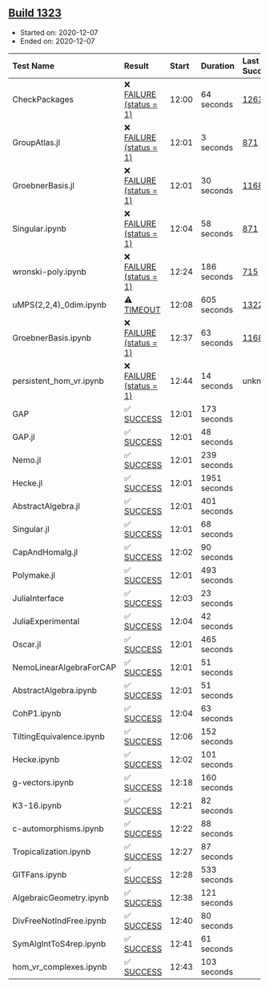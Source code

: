 ## [Build 1323](https://oscarci.mathematik.uni-kl.de/job/oscar-stable/1323/)

* Started on: 2020-12-07
* Ended on: 2020-12-07

| Test Name    | Result | Start | Duration | Last Success | First Failure |
|:-------------|:-------|:------|:---------|:-------------|:--------------|
| CheckPackages | ❌ [FAILURE (status = 1)](https://oscarci.mathematik.uni-kl.de/job/oscar-stable/1323/artifact/logs/build-1323/CheckPackages.log) | 12:00 | 64 seconds | [1263](https://oscarci.mathematik.uni-kl.de/job/oscar-stable/1263/) | [1264](https://oscarci.mathematik.uni-kl.de/job/oscar-stable/1264/) |
| GroupAtlas.jl | ❌ [FAILURE (status = 1)](https://oscarci.mathematik.uni-kl.de/job/oscar-stable/1323/artifact/logs/build-1323/GroupAtlas.jl.log) | 12:01 | 3 seconds | [871](https://oscarci.mathematik.uni-kl.de/job/oscar-stable/871/) | [872](https://oscarci.mathematik.uni-kl.de/job/oscar-stable/872/) |
| GroebnerBasis.jl | ❌ [FAILURE (status = 1)](https://oscarci.mathematik.uni-kl.de/job/oscar-stable/1323/artifact/logs/build-1323/GroebnerBasis.jl.log) | 12:01 | 30 seconds | [1168](https://oscarci.mathematik.uni-kl.de/job/oscar-stable/1168/) | [1169](https://oscarci.mathematik.uni-kl.de/job/oscar-stable/1169/) |
| Singular.ipynb | ❌ [FAILURE (status = 1)](https://oscarci.mathematik.uni-kl.de/job/oscar-stable/1323/artifact/logs/build-1323/Singular.ipynb.log) | 12:04 | 58 seconds | [871](https://oscarci.mathematik.uni-kl.de/job/oscar-stable/871/) | [872](https://oscarci.mathematik.uni-kl.de/job/oscar-stable/872/) |
| wronski-poly.ipynb | ❌ [FAILURE (status = 1)](https://oscarci.mathematik.uni-kl.de/job/oscar-stable/1323/artifact/logs/build-1323/wronski-poly.ipynb.log) | 12:24 | 186 seconds | [715](https://oscarci.mathematik.uni-kl.de/job/oscar-stable/715/) | [716](https://oscarci.mathematik.uni-kl.de/job/oscar-stable/716/) |
| uMPS(2,2,4)_0dim.ipynb | ⚠ [TIMEOUT](https://oscarci.mathematik.uni-kl.de/job/oscar-stable/1323/artifact/logs/build-1323/uMPS-2-2-4-_0dim.ipynb.log) | 12:08 | 605 seconds | [1322](https://oscarci.mathematik.uni-kl.de/job/oscar-stable/1322/) | [1323](https://oscarci.mathematik.uni-kl.de/job/oscar-stable/1323/) |
| GroebnerBasis.ipynb | ❌ [FAILURE (status = 1)](https://oscarci.mathematik.uni-kl.de/job/oscar-stable/1323/artifact/logs/build-1323/GroebnerBasis.ipynb.log) | 12:37 | 63 seconds | [1168](https://oscarci.mathematik.uni-kl.de/job/oscar-stable/1168/) | [1169](https://oscarci.mathematik.uni-kl.de/job/oscar-stable/1169/) |
| persistent_hom_vr.ipynb | ❌ [FAILURE (status = 1)](https://oscarci.mathematik.uni-kl.de/job/oscar-stable/1323/artifact/logs/build-1323/persistent_hom_vr.ipynb.log) | 12:44 | 14 seconds | unknown | unknown |
| GAP | ✅ [SUCCESS](https://oscarci.mathematik.uni-kl.de/job/oscar-stable/1323/artifact/logs/build-1323/GAP.log) | 12:01 | 173 seconds |  |  |
| GAP.jl | ✅ [SUCCESS](https://oscarci.mathematik.uni-kl.de/job/oscar-stable/1323/artifact/logs/build-1323/GAP.jl.log) | 12:01 | 48 seconds |  |  |
| Nemo.jl | ✅ [SUCCESS](https://oscarci.mathematik.uni-kl.de/job/oscar-stable/1323/artifact/logs/build-1323/Nemo.jl.log) | 12:01 | 239 seconds |  |  |
| Hecke.jl | ✅ [SUCCESS](https://oscarci.mathematik.uni-kl.de/job/oscar-stable/1323/artifact/logs/build-1323/Hecke.jl.log) | 12:01 | 1951 seconds |  |  |
| AbstractAlgebra.jl | ✅ [SUCCESS](https://oscarci.mathematik.uni-kl.de/job/oscar-stable/1323/artifact/logs/build-1323/AbstractAlgebra.jl.log) | 12:01 | 401 seconds |  |  |
| Singular.jl | ✅ [SUCCESS](https://oscarci.mathematik.uni-kl.de/job/oscar-stable/1323/artifact/logs/build-1323/Singular.jl.log) | 12:01 | 68 seconds |  |  |
| CapAndHomalg.jl | ✅ [SUCCESS](https://oscarci.mathematik.uni-kl.de/job/oscar-stable/1323/artifact/logs/build-1323/CapAndHomalg.jl.log) | 12:02 | 90 seconds |  |  |
| Polymake.jl | ✅ [SUCCESS](https://oscarci.mathematik.uni-kl.de/job/oscar-stable/1323/artifact/logs/build-1323/Polymake.jl.log) | 12:01 | 493 seconds |  |  |
| JuliaInterface | ✅ [SUCCESS](https://oscarci.mathematik.uni-kl.de/job/oscar-stable/1323/artifact/logs/build-1323/JuliaInterface.log) | 12:03 | 23 seconds |  |  |
| JuliaExperimental | ✅ [SUCCESS](https://oscarci.mathematik.uni-kl.de/job/oscar-stable/1323/artifact/logs/build-1323/JuliaExperimental.log) | 12:04 | 42 seconds |  |  |
| Oscar.jl | ✅ [SUCCESS](https://oscarci.mathematik.uni-kl.de/job/oscar-stable/1323/artifact/logs/build-1323/Oscar.jl.log) | 12:01 | 465 seconds |  |  |
| NemoLinearAlgebraForCAP | ✅ [SUCCESS](https://oscarci.mathematik.uni-kl.de/job/oscar-stable/1323/artifact/logs/build-1323/NemoLinearAlgebraForCAP.log) | 12:01 | 51 seconds |  |  |
| AbstractAlgebra.ipynb | ✅ [SUCCESS](https://oscarci.mathematik.uni-kl.de/job/oscar-stable/1323/artifact/logs/build-1323/AbstractAlgebra.ipynb.log) | 12:01 | 51 seconds |  |  |
| CohP1.ipynb | ✅ [SUCCESS](https://oscarci.mathematik.uni-kl.de/job/oscar-stable/1323/artifact/logs/build-1323/CohP1.ipynb.log) | 12:04 | 63 seconds |  |  |
| TiltingEquivalence.ipynb | ✅ [SUCCESS](https://oscarci.mathematik.uni-kl.de/job/oscar-stable/1323/artifact/logs/build-1323/TiltingEquivalence.ipynb.log) | 12:06 | 152 seconds |  |  |
| Hecke.ipynb | ✅ [SUCCESS](https://oscarci.mathematik.uni-kl.de/job/oscar-stable/1323/artifact/logs/build-1323/Hecke.ipynb.log) | 12:02 | 101 seconds |  |  |
| g-vectors.ipynb | ✅ [SUCCESS](https://oscarci.mathematik.uni-kl.de/job/oscar-stable/1323/artifact/logs/build-1323/g-vectors.ipynb.log) | 12:18 | 160 seconds |  |  |
| K3-16.ipynb | ✅ [SUCCESS](https://oscarci.mathematik.uni-kl.de/job/oscar-stable/1323/artifact/logs/build-1323/K3-16.ipynb.log) | 12:21 | 82 seconds |  |  |
| c-automorphisms.ipynb | ✅ [SUCCESS](https://oscarci.mathematik.uni-kl.de/job/oscar-stable/1323/artifact/logs/build-1323/c-automorphisms.ipynb.log) | 12:22 | 88 seconds |  |  |
| Tropicalization.ipynb | ✅ [SUCCESS](https://oscarci.mathematik.uni-kl.de/job/oscar-stable/1323/artifact/logs/build-1323/Tropicalization.ipynb.log) | 12:27 | 87 seconds |  |  |
| GITFans.ipynb | ✅ [SUCCESS](https://oscarci.mathematik.uni-kl.de/job/oscar-stable/1323/artifact/logs/build-1323/GITFans.ipynb.log) | 12:28 | 533 seconds |  |  |
| AlgebraicGeometry.ipynb | ✅ [SUCCESS](https://oscarci.mathematik.uni-kl.de/job/oscar-stable/1323/artifact/logs/build-1323/AlgebraicGeometry.ipynb.log) | 12:38 | 121 seconds |  |  |
| DivFreeNotIndFree.ipynb | ✅ [SUCCESS](https://oscarci.mathematik.uni-kl.de/job/oscar-stable/1323/artifact/logs/build-1323/DivFreeNotIndFree.ipynb.log) | 12:40 | 80 seconds |  |  |
| SymAlgIntToS4rep.ipynb | ✅ [SUCCESS](https://oscarci.mathematik.uni-kl.de/job/oscar-stable/1323/artifact/logs/build-1323/SymAlgIntToS4rep.ipynb.log) | 12:41 | 61 seconds |  |  |
| hom_vr_complexes.ipynb | ✅ [SUCCESS](https://oscarci.mathematik.uni-kl.de/job/oscar-stable/1323/artifact/logs/build-1323/hom_vr_complexes.ipynb.log) | 12:43 | 103 seconds |  |  |
